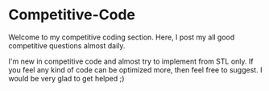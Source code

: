 # Competitive-Code

Welcome to my competitive coding section. Here, I post my all good competitive questions almost daily.

I'm new in competitive code and almost try to implement from STL only. If you feel any kind of code can be optimized more, then feel free to suggest.
I would be very glad to get helped ;)
